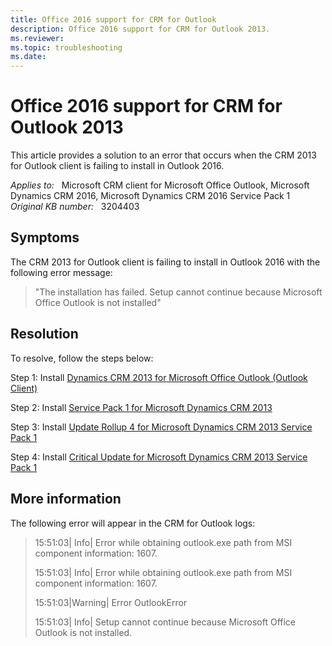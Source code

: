 ```yaml
---
title: Office 2016 support for CRM for Outlook
description: Office 2016 support for CRM for Outlook 2013.
ms.reviewer: 
ms.topic: troubleshooting
ms.date: 
---
```

# Office 2016 support for CRM for Outlook 2013

This article provides a solution to an error that occurs when the CRM 2013 for Outlook client is failing to install in Outlook 2016.

_Applies to:_ &nbsp; Microsoft CRM client for Microsoft Office Outlook, Microsoft Dynamics CRM 2016, Microsoft Dynamics CRM 2016 Service Pack 1  
_Original KB number:_ &nbsp; 3204403

## Symptoms

The CRM 2013 for Outlook client is failing to install in Outlook 2016 with the following error message:

> "The installation has failed. Setup cannot continue because Microsoft Office Outlook is not installed"

## Resolution

To resolve, follow the steps below:

Step 1: Install [Dynamics CRM 2013 for Microsoft Office Outlook (Outlook Client)](https://www.microsoft.com/download/details.aspx?id=40344)

Step 2: Install [Service Pack 1 for Microsoft Dynamics CRM 2013](https://www.microsoft.com/download/details.aspx?id=43109)

Step 3: Install [Update Rollup 4 for Microsoft Dynamics CRM 2013 Service Pack 1](https://www.microsoft.com/download/details.aspx?id=51185)

Step 4: Install [Critical Update for Microsoft Dynamics CRM 2013 Service Pack 1](https://www.microsoft.com/download/details.aspx?id=54123)

## More information

The following error will appear in the CRM for Outlook logs:

> 15:51:03| Info| Error while obtaining outlook.exe path from MSI component information: 1607.
>
> 15:51:03| Info| Error while obtaining outlook.exe path from MSI component information: 1607.
>
> 15:51:03|Warning| Error OutlookError
>
> 15:51:03| Info| Setup cannot continue because Microsoft Office Outlook is not installed.
